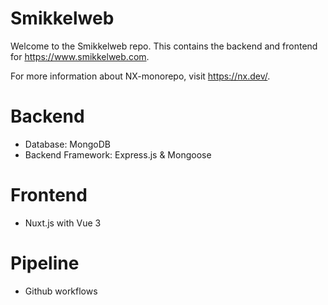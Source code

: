 # Smikkelweb

Welcome to the Smikkelweb repo. This contains the backend and frontend for https://www.smikkelweb.com.

For more information about NX-monorepo, visit https://nx.dev/.

# Backend

 - Database: MongoDB
 - Backend Framework: Express.js & Mongoose

# Frontend

 - Nuxt.js with Vue 3

# Pipeline

 - Github workflows
